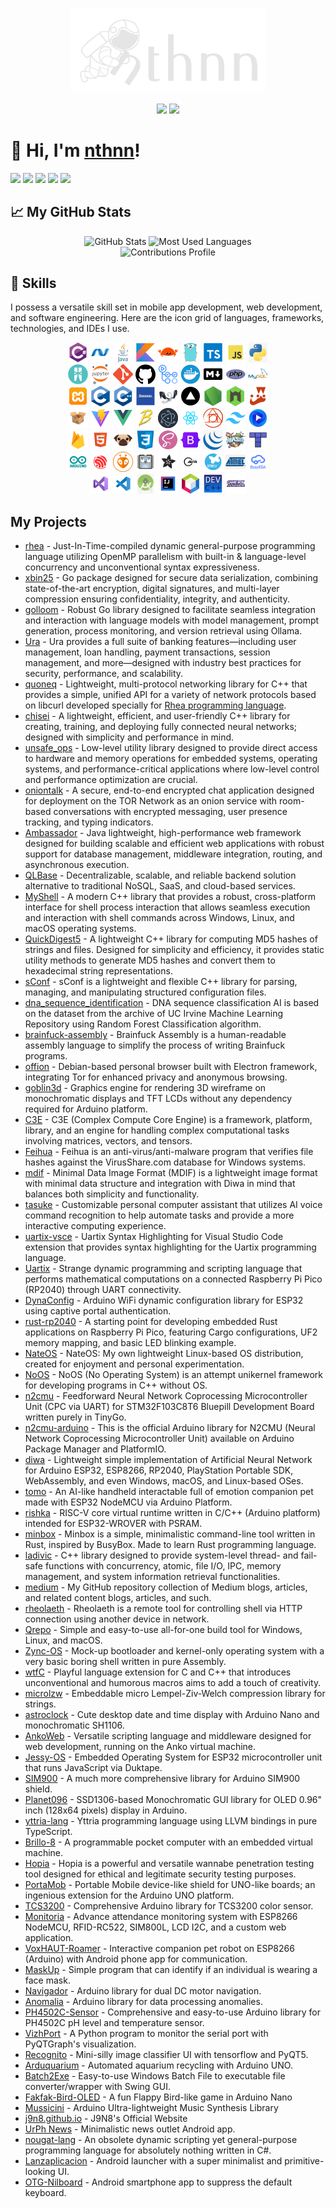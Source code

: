 <p align="center">
	<img src="img_nthnn.png" width="310" />
</p>

<p align="center">
	<a href="https://nthnn.github.io"><img src="https://img.shields.io/badge/Visit%20my%20website!-007ec6?style=for-the-badge&logoColor=white&logo=Google-Chrome" /></a> <a href="https://nthnn.github.io/assets/files/nthnn-resume.pdf"><img src="https://img.shields.io/badge/Get%20my%20resume-007ec6?style=for-the-badge&logoColor=white&logo=ReadMe" /></a>
</p>

# 🚀 Hi, I'm [nthnn](https://nthnn.github.io)!

<a href="#"><img src="https://img.shields.io/badge/OS-Debian-debian?logo=debian&labelColor=gray&logoColor=white&color=007ec6" /></a> <a href="https://twitter.com/nathannestein"><img src="https://img.shields.io/badge/Twitter-@nathannestein-X?logo=Twitter&labelColor=gray&logoColor=white&color=007ec6" /></a> <a href="https://www.linkedin.com/in/nathannestein/"><img src="https://img.shields.io/badge/LinkedIn-Nathanne%20Isip-@nathannestein?logo=LinkedIn&labelColor=gray&color=007ec6" /></a> <a href="https://medium.com/@nthnn"><img src="https://img.shields.io/badge/Medium-nthnn-@nthnn?logo=Medium&labelColor=gray&color=007ec6" /></a> <a href="#"><img src="https://user-badge.committers.top/philippines/nthnn.svg" /></a>

## 📈 My GitHub Stats

<div align="center">
	<!--<img alt="Streak Stats" src="https://github-readme-streak-stats.herokuapp.com/?user=nthnn&hide_border=true&show_icons=true&currStreakNum=e9ecef&sideNums=e9ecef&border=272b30&currStreakLabel=e9ecef&background=272b30&sideLabels=e9ecef&dates=7a8288" />-->
	<img alt="GitHub Stats" src="https://github-readme-stats.vercel.app/api?username=nthnn&title_color=e9ecef&text_color=e9ecef&bg_color=272b30&hide_border=true&hide=contribs,prs&show=discussions_started,prs_merged&show_icons=true&theme=dark" />
	<img alt="Most Used Languages" src="https://github-readme-stats.vercel.app/api/top-langs/?username=nthnn&layout=compact&theme=onedark&hide_border=true&title_color=e9ecef&text_color=e9ecef&bg_color=272b30&hide=html,css,batchfile,jupyter+notebook,shell,cmake&langs_count=18&size_weight=0.5&count_weight=0.5" />
	<br/>
	<img alt="Contributions Profile" src="https://github-readme-activity-graph.vercel.app/graph?username=nthnn&custom_title=Nathanne%20Isip%27s%20Contribution%20Graph&hide_border=true&theme=react-dark&bg_color=272b30&color=ffffff" />
</div>

## 🧬 Skills

I possess a versatile skill set in mobile app development, web development, and software engineering. Here are the icon grid of languages, frameworks, technologies, and IDEs I use.

<p align="center">
	<a href="https://learn.microsoft.com/en-us/dotnet/csharp/"><img src="assets/ic-csharp.png" width="32" /></a>
	<a href="https://dotnet.microsoft.com/en-us/"><img src="assets/ic-dotnet.png" width="32" /></a>
	<a href="https://www.java.com/en/"><img src="assets/ic-java.png" width="32" /></a>
	<a href="https://kotlinlang.org"><img src="assets/ic-kotlin.png" width="32" /></a>
	<a href="https://www.rust-lang.org/"><img src="assets/ic-rust.png" width="32" /></a>
	<a href="https://go.dev/"><img src="assets/ic-golang.png" width="32" /></a>
	<a href="https://www.typescriptlang.org"><img src="assets/ic-typescript.png" width="32" /></a>
	<a href="https://www.javascript.com"><img src="assets/ic-js.png" width="32" /></a>
	<a href="https://www.python.org"><img src="assets/ic-python.png" width="32" /></a>
	<br/>
	<a href="https://ballerina.io"><img src="assets/ic-ballerina.png" width="32" /></a>
	<a href="https://jupyter.org"><img src="assets/ic-jupyter.png" width="32" /></a>
	<a href="https://git-scm.com/"><img src="assets/ic-git.png" width="32" /></a>
	<a href="https://github.com/"><img src="assets/ic-github.png" width="32" /></a>
	<a href="https://github.com/"><img src="assets/ic-github-actions.png" width="32" /></a>
	<a href="https://www.docker.com/"><img src="assets/ic-docker.png" width="32" /></a>
	<a href="https://markdownguide.org/"><img src="assets/ic-markdown.png" width="32" /></a>
	<a href="https://www.php.net"><img src="assets/ic-php.png" width="32" /></a>
	<a href="https://www.mysql.com"><img src="assets/ic-mysql.png" width="32" /></a>
	<br/>
	<a href="https://www.apachefriends.org"><img src="assets/ic-xampp.png" width="32" /></a>
	<a href="https://www.iso.org/standard/74528.html"><img src="assets/ic-clang.png" width="32" /></a>
	<a href="https://cplusplus.com/"><img src="assets/ic-cpp.png" width="32" /></a>
	<a href="https://doxygen.nl"><img src="assets/ic-doxygen.png" width="32" /></a>
	<a href="https://llvm.org/"><img src="assets/ic-llvm.png" width="32" /></a>
	<a href="https://vercel.com/"><img src="assets/ic-vercel.png" width="32" /></a>
	<a href="https://nodejs.org/en"><img src="assets/ic-nodejs.png" width="32" /></a>
	<a href="https://nodemon.io/"><img src="assets/ic-nodemon.png" width="32" /></a>
	<a href="https://jestjs.io"><img src="assets/ic-jest.png" width="32" /></a>
	<br/>
	<a href="https://parceljs.org/"><img src="assets/ic-parcel.png" width="32" /></a>
	<a href="https://vitejs.dev/"><img src="assets/ic-vite.png" width="32" /></a>
	<a href="https://vuejs.org/"><img src="assets/ic-vue.png" width="32" /></a>
	<a href="https://babeljs.io/"><img src="assets/ic-babel.png" width="32" /></a>
	<a href="https://www.electronjs.org"><img src="assets/ic-electronjs.png" width="32" /></a>
	<a href="https://react.dev"><img src="assets/ic-reactjs.png" width="32" /></a>	<a href="https://postcss.org/"><img src="assets/ic-postcss.png" width="32" /></a>
	<a href="https://tailwindcss.com/"><img src="assets/ic-tailwind.png" width="32" /></a>
	<a href="https://flowbite.com/"><img src="assets/ic-flowbite.png" width="32" /></a>
	<br/>
	<a href="https://firebase.google.com"><img src="assets/ic-firebase.png" width="32" /></a>
	<a href="https://html5.org"><img src="assets/ic-html5.png" width="32" /></a>
	<a href="https://pugjs.org/api/getting-started.html"><img src="assets/ic-pug.png" width="32" /></a>
	<a href="https://www.css3.com"><img src="assets/ic-css3.png" width="32" /></a>
	<a href="https://sass-lang.com/"><img src="assets/ic-sass.png" width="32" /></a>
	<a href="https://getbootstrap.com"><img src="assets/ic-bootstrap.png" width="32" /></a>
	<a href="https://jquery.com"><img src="assets/ic-jquery.png" width="32" /></a>
	<a href="https://phaser.io/"><img src="assets/ic-phaser.png" width="32" /></a>
	<a href="https://www.mapeditor.org/"><img src="assets/ic-tiledmap.png" width="32" /></a>
	<br/>
	<a href="https://www.arduino.cc"><img src="assets/ic-arduino.png" width="32" /></a>
	<a href="https://www.espressif.com"><img src="assets/ic-espressif.png" width="32" /></a>
	<a href="https://platformio.org"><img src="assets/ic-platformio.png" width="32" /></a>
	<a href="https://tinygo.org/"><img src="assets/ic-tinygo.png" width="32" /></a>
	<a href="https://www.adafruit.com"><img src="assets/ic-adafruit.png" width="32" /></a>
	<a href="https://www.microchip.com/en-us/products/microcontrollers-and-microprocessors/8-bit-mcus/avr-mcus"><img src="assets/ic-avr.png" width="32" /></a>
	<a href="https://www.st.com/en/microcontrollers-microprocessors/stm32-32-bit-arm-cortex-mcus.html"><img src="assets/ic-stm32.png" width="32" /></a>
	<a href="https://www.microchip.com"><img src="assets/ic-atmel.png" width="32" /></a>
	<a href="https://easyeda.com"><img src="assets/ic-easyeda.png" width="32" /></a>
	<br/>
	<a href="https://visualstudio.microsoft.com"><img src="assets/ic-visual-studio.png" width="32" /></a>
	<a href="https://code.visualstudio.com"><img src="assets/ic-visual-studio-code.png" width="32" /></a>
	<a href="https://developer.android.com/studio"><img src="assets/ic-android-studio.png" width="32" /></a>
	<a href="https://www.jetbrains.com/idea/"><img src="assets/ic-intellij.png" width="32" /></a>
	<a href="https://netbeans.apache.org"><img src="assets/ic-netbeans.png" width="32" /></a>
	<a href="https://www.bloodshed.net"><img src="assets/ic-devcpp.png" width="32" /></a>
	<a href="https://github.com/GValiente/butano"><img src="assets/ic-gba.png" width="32" /></a>
</p>

## My Projects

- [rhea](https://github.com/rhea-language/rhea) - Just-In-Time-compiled dynamic general-purpose programming language utilizing OpenMP parallelism with built-in & language-level concurrency and unconventional syntax expressiveness.
- [xbin25](https://github.com/nthnn/xbin25) - Go package designed for secure data serialization, combining state-of-the-art encryption, digital signatures, and multi-layer compression ensuring confidentiality, integrity, and authenticity.
- [golloom](https://github.com/nthnn/golloom) - Robust Go library designed to facilitate seamless integration and interaction with language models with model management, prompt generation, process monitoring, and version retrieval using Ollama.
- [Ura](https://github.com/nthnn/ura) - Ura provides a full suite of banking features—including user management, loan handling, payment transactions, session management, and more—designed with industry best practices for security, performance, and scalability.
- [quoneq](https://github.com/nthnn/quoneq) - Lightweight, multi-protocol networking library for C++ that provides a simple, unified API for a variety of network protocols based on libcurl developed specially for [Rhea programming language](https://github.com/rhea-language/rhea).
- [chisei](https://github.com/nthnn/chisei) - A lightweight, efficient, and user-friendly C++ library for creating, training, and deploying fully connected neural networks; designed with simplicity and performance in mind.
- [unsafe_ops](https://github.com/nthnn/unsafe_ops) - Low-level utility library designed to provide direct access to hardware and memory operations for embedded systems, operating systems, and performance-critical applications where low-level control and performance optimization are crucial.
- [oniontalk](https://github.com/nthnn/oniontalk) - A secure, end-to-end encrypted chat application designed for deployment on the TOR Network as an onion service with room-based conversations with encrypted messaging, user presence tracking, and typing indicators.
- [Ambassador](https://github.com/nthnn/Ambassador) - Java lightweight, high-performance web framework designed for building scalable and efficient web applications with robust support for database management, middleware integration, routing, and asynchronous execution.
- [QLBase](https://github.com/nthnn/QLBase) - Decentralizable, scalable, and reliable backend solution alternative to traditional NoSQL, SaaS, and cloud-based services.
- [MyShell](https://github.com/nthnn/MyShell) - A modern C++ library that provides a robust, cross-platform interface for shell process interaction that allows seamless execution and interaction with shell commands across Windows, Linux, and macOS operating systems.
- [QuickDigest5](https://github.com/nthnn/QuickDigest5) - A lightweight C++ library for computing MD5 hashes of strings and files. Designed for simplicity and efficiency, it provides static utility methods to generate MD5 hashes and convert them to hexadecimal string representations.
- [sConf](https://github.com/nthnn/sConf) - sConf is a lightweight and flexible C++ library for parsing, managing, and manipulating structured configuration files.
- [dna_sequence_identification](https://github.com/nthnn/dna_sequence_identification) - DNA sequence classification AI is based on the dataset from the archive of UC Irvine Machine Learning Repository using Random Forest Classification algorithm.
- [brainfuck-assembly](https://github.com/nthnn/brainfuck-assembly) - Brainfuck Assembly is a human-readable assembly language to simplify the process of writing Brainfuck programs.
- [offion](https://github.com/nthnn/offion) - Debian-based personal browser built with Electron framework, integrating Tor for enhanced privacy and anonymous browsing.
- [goblin3d](https://github.com/nthnn/goblin3d) - Graphics engine for rendering 3D wireframe on monochromatic displays and TFT LCDs without any dependency required for Arduino platform. 
- [C3E](https://github.com/nthnn/c3e) - C3E (Complex Compute Core Engine) is a framework, platform, library, and an engine for handling complex computational tasks involving matrices, vectors, and tensors.
- [Feihua](https://github.com/nthnn/Feihua) - Feihua is an anti-virus/anti-malware program that verifies file hashes against the VirusShare.com database for Windows systems.
- [mdif](https://github.com/nthnn/mdif) - Minimal Data Image Format (MDIF) is a lightweight image format with minimal data structure and integration with Diwa in mind that balances both simplicity and functionality.
- [tasuke](https://github.com/nthnn/tasuke) - Customizable personal computer assistant that utilizes AI voice command recognition to help automate tasks and provide a more interactive computing experience.
- [uartix-vsce](https://github.com/nthnn/uartix-vsce) - Uartix Syntax Highlighting for Visual Studio Code extension that provides syntax highlighting for the Uartix programming language.
- [Uartix](https://github.com/nthnn/Uartix) - Strange dynamic programming and scripting language that performs mathematical computations on a connected Raspberry Pi Pico (RP2040) through UART connectivity.
- [DynaConfig](https://github.com/nthnn/DynaConfig) - Arduino WiFi dynamic configuration library for ESP32 using captive portal authentication.
- [rust-rp2040](https://github.com/nthnn/rust-rp2040) - A starting point for developing embedded Rust applications on Raspberry Pi Pico, featuring Cargo configurations, UF2 memory mapping, and basic LED blinking example.
- [NateOS](https://github.com/nthnn/NateOS) - NateOS: My own lightweight Linux-based OS distribution, created for enjoyment and personal experimentation.
- [NoOS](https://github.com/nthnn/NoOS) - NoOS (No Operating System) is an attempt unikernel framework for developing programs in C++ without OS.
- [n2cmu](https://github.com/nthnn/n2cmu) - Feedforward Neural Network Coprocessing Microcontroller Unit (CPC via UART) for STM32F103C8T6 Bluepill Development Board written purely in TinyGo.
- [n2cmu-arduino](https://github.com/nthnn/n2cmu-arduino) - This is the official Arduino library for N2CMU (Neural Network Coprocessing Microcontroller Unit) available on Arduino Package Manager and PlatformIO.
- [diwa](https://github.com/nthnn/diwa) - Lightweight simple implementation of Artificial Neural Network for Arduino ESP32, ESP8266, RP2040, PlayStation Portable SDK, WebAssembly, and even Windows, macOS, and Linux-based OSes.
- [tomo](https://github.com/nthnn/tomo) - An AI-like handheld interactable full of emotion companion pet made with ESP32 NodeMCU via Arduino Platform.
- [rishka](https://github.com/nthnn/rishka) - RISC-V core virtual runtime written in C/C++ (Arduino platform) intended for ESP32-WROVER with PSRAM.
- [minbox](https://github.com/nthnn/minbox) - Minbox is a simple, minimalistic command-line tool written in Rust, inspired by BusyBox. Made to learn Rust programming language.
- [ladivic](https://github.com/nthnn/ladivic) - C++ library designed to provide system-level thread- and fail-safe functions with concurrency, atomic, file I/O, IPC, memory management, and system information retrieval functionalities.
- [medium](https://github.com/nthnn/medium) - My GitHub repository collection of Medium blogs, articles, and related content blogs, articles, and such.
- [rheolaeth](https://github.com/nthnn/rheolaeth) - Rheolaeth is a remote tool for controlling shell via HTTP connection using another device in network.
- [Qrepo](https://github.com/nthnn/Qrepo) - Simple and easy-to-use all-for-one build tool for Windows, Linux, and macOS.
- [Zync-OS](https://github.com/nthnn/Zync-OS) - Mock-up bootloader and kernel-only operating system with a very basic boring shell written in pure Assembly.
- [wtfC](https://github.com/nthnn/wtfC) - Playful language extension for C and C++ that introduces unconventional and humorous macros aims to add a touch of creativity.
- [microlzw](https://github.com/nthnn/microlzw) - Embeddable micro Lempel-Ziv-Welch compression library for strings.
- [astroclock](https://github.com/nthnn/astroclock) - Cute desktop date and time display with Arduino Nano and monochromatic SH1106.
- [AnkoWeb](https://github.com/nthnn/AnkoWeb) - Versatile scripting language and middleware designed for web development, running on the Anko virtual machine.
- [Jessy-OS](https://github.com/nthnn/Jessy-OS) - Embedded Operating System for ESP32 microcontroller unit that runs JavaScript via Duktape.
- [SIM900](https://github.com/nthnn/SIM900) - A much more comprehensive library for Arduino SIM900 shield.
- [Planet096](https://github.com/nthnn/Planet096) - SSD1306-based Monochromatic GUI library for OLED 0.96" inch (128x64 pixels) display in Arduino.
- [yttria-lang](https://github.com/nthnn/yttria-lang) - Yttria programming language using LLVM bindings in pure TypeScript.
- [Brillo-8](https://github.com/nthnn/Brillo-8) - A programmable pocket computer with an embedded virtual machine.
- [Hopia](https://github.com/nthnn/Hopia) - Hopia is a powerful and versatile wannabe penetration testing tool designed for ethical and legitimate security testing purposes.
- [PortaMob](https://github.com/nthnn/PortaMob) - Portable Mobile device-like shield for UNO-like boards; an ingenious extension for the Arduino UNO platform.
- [TCS3200](https://github.com/nthnn/TCS3200) - Comprehensive Arduino library for TCS3200 color sensor.
- [Monitoria](https://github.com/nthnn/Monitoria) - Advance attendance monitoring system with ESP8266 NodeMCU, RFID-RC522, SIM800L, LCD I2C, and a custom web application.
- [VoxHAUT-Roamer](https://github.com/nthnn/VoxHAUT-Roamer) - Interactive companion pet robot on ESP8266 (Arduino) with Android phone app for communication.
- [MaskUp](https://github.com/nthnn/MaskUp) - Simple program that can identify if an individual is wearing a face mask.
- [Navigador](https://github.com/nthnn/Navigador) - Arduino library for dual DC motor navigation.
- [Anomalia](https://github.com/nthnn/Anomalia) - Arduino library for data processing anomalies.
- [PH4502C-Sensor](https://github.com/nthnn/PH4502C-Sensor) - Comprehensive and easy-to-use Arduino library for PH4502C pH level and temperature sensor.
- [VizhPort](https://github.com/nthnn/VizhPort) - A Python program to monitor the serial port with PyQTGraph's visualization.
- [Recognito](https://github.com/nthnn/Recognito) - Mini-silly image classifier UI with tensorflow and PyQT5.
- [Arduquarium](https://github.com/nthnn/Arduquarium) - Automated aquarium recycling with Arduino UNO.
- [Batch2Exe](https://github.com/nthnn/Batch2Exe) - Easy-to-use Windows Batch File to executable file converter/wrapper with Swing GUI.
- [Fakfak-Bird-OLED](https://github.com/nthnn/Fakfak-Bird-OLED) - A fun Flappy Bird-like game in Arduino Nano
- [Mussicini](https://github.com/nthnn/Musiccini) - Arduino Ultra-lightweight Music Synthesis Library
- [j9n8.github.io](https://github.com/J9N8/j9n8.github.io) - J9N8's Official Website
- [UrPh News](https://github.com/nthnn/UrPh-News) - Minimalistic news outlet Android app.
- [nougat-lang](https://github.com/nthnn/nougat-lang) - An obsolete dynamic scripting yet general-purpose programming language for absolutely nothing written in C#.
- [Lanzaplicacion](https://github.com/nthnn/Lanzaplicacion) - Android launcher with a super minimalist and primitive-looking UI.
- [OTG-Nilboard](https://github.com/nthnn/OTG-Nilboard) - Android smartphone app to suppress the default keyboard.
